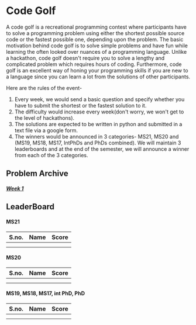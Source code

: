 # Code Golf
A code golf is a recreational programming contest where participants have to solve a programming problem using either the shortest possible source code or the fastest possible one, depending upon the problem. The basic motivation behind code golf is to solve simple problems and have fun while learning the often looked over nuances of a programming language. Unlike a hackathon, code golf doesn't require you to solve a lengthy and complicated problem which requires hours of coding. Furthermore, code golf is an excellent way of honing your programming skills if you are new to a language since you can learn a lot from the solutions of other participants.


Here are the rules of the event-
1) Every week, we would send a basic question and specify whether you have to submit the shortest or the fastest solution to it.
2) The difficulty would increase every week(don't worry, we won't get to the level of hackathons).
3) The solutions are expected to be written in python and submitted in a text file via a google form.
4) The winners would be announced in 3 categories- MS21, MS20 and (MS19, MS18, MS17, IntPhDs and PhDs combined). We will maintain 3 leaderboards and at the end of the semester, we will announce a winner from each of the 3 categories.

## Problem Archive
##### [Week 1](/events/cg/week1.md)

## LeaderBoard

#### MS21

| S.no. | Name | Score |
|-------|------|-------|
|       |      |       |
|       |      |       |

#### MS20

| S.no. | Name | Score |
|-------|------|-------|
|       |      |       |
|       |      |       |

#### MS19, MS18, MS17, int PhD, PhD

| S.no. | Name | Score |
|-------|------|-------|
|       |      |       |
|       |      |       |
